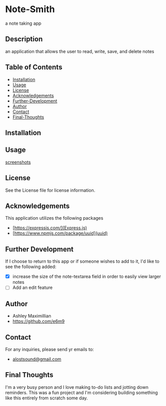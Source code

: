 # Note-Smith
a note taking app

## Description
an application that allows the user to read, write, save, and delete notes

## Table of Contents

- [Installation](#installation)
- [Usage](#usage)
- [License](#license)
- [Acknowledgements](#acknowledgements)
- [Further-Development](#further-development)
- [Author](#author)
- [Contact](#contact)
- [Final-Thoughts](#final-thoughts)

## Installation

## Usage


[screenshots]()

## License
See the License file for license information.

## Acknowledgements
This application utilizes the following packages

- [https://expressjs.com/](Express.js)
- [https://www.npmjs.com/package/uuid](uuid)

## Further Development
If I choose to return to this app or if someone wishes to add to it, I'd like to see the following added:

- [x] increase the size of the note-textarea field in order to easily view larger notes
- [ ] Add an edit feature

## Author

- Ashley Maximillian
- https://github.com/e6m9

## Contact
For any inquiries, please send yr emails to:

- alostsound@gmail.com

## Final Thoughts
I'm a very busy person and I love making to-do lists and jotting down reminders. This was a fun project and I'm considering building something like this entirely from scratch some day.